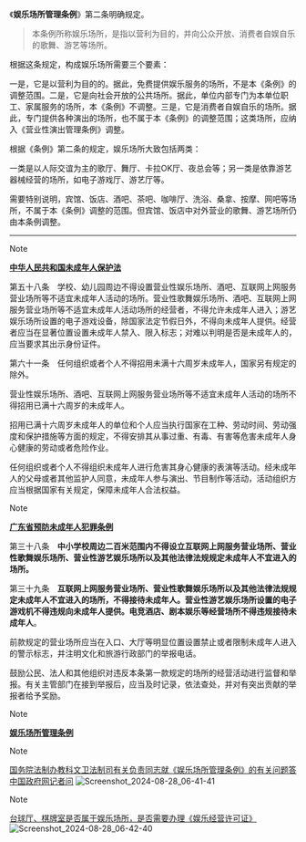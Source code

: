 《**娱乐场所管理条例**》第二条明确规定。

>本条例所称娱乐场所，是指以营利为目的，并向公众开放、消费者自娱自乐的歌舞、游艺等场所。

根据这条规定，构成娱乐场所需要三个要素：

一是，它是以营利为目的的。据此，免费提供娱乐服务的场所，不是本《条例》的调整范围。二是，它是向社会开放的公共场所。据此，单位内部专门为本单位职工、家属服务的场所，本《条例》不调整。三是，它是消费者自娱自乐的场所。据此，专门提供各种演出的场所，也不属于本《条例》的调整范围；这类场所，应纳入《营业性演出管理条例》调整。

根据《条例》第二条的规定，娱乐场所大致包括两类：

一类是以人际交谊为主的歌厅、舞厅、卡拉OK厅、夜总会等；另一类是依靠游艺器械经营的场所，如电子游戏厅、游艺厅等。

需要特别说明，宾馆、饭店、酒吧、茶吧、咖啡厅、洗浴、桑拿、按摩、网吧等场所，不属于本《条例》调整的范围。但宾馆、饭店中对外营业的歌舞、游艺场所仍由本条例调整。

---
> [!NOTE]
>[**中华人民共和国未成年人保护法**](https://www.gov.cn/xinwen/2020-10/18/content_5552113.htm)
>
> 第五十八条　学校、幼儿园周边不得设置营业性娱乐场所、酒吧、互联网上网服务营业场所等不适宜未成年人活动的场所。营业性歌舞娱乐场所、酒吧、互联网上网服务营业场所等不适宜未成年人活动场所的经营者，不得允许未成年人进入；游艺娱乐场所设置的电子游戏设备，除国家法定节假日外，不得向未成年人提供。经营者应当在显著位置设置未成年人禁入、限入标志；对难以判明是否是未成年人的，应当要求其出示身份证件。
> 
> 第六十一条　任何组织或者个人不得招用未满十六周岁未成年人，国家另有规定的除外。
> 
> 营业性娱乐场所、酒吧、互联网上网服务营业场所等不适宜未成年人活动的场所不得招用已满十六周岁的未成年人。
>
> 招用已满十六周岁未成年人的单位和个人应当执行国家在工种、劳动时间、劳动强度和保护措施等方面的规定，不得安排其从事过重、有毒、有害等危害未成年人身心健康的劳动或者危险作业。
>
> 任何组织或者个人不得组织未成年人进行危害其身心健康的表演等活动。经未成年人的父母或者其他监护人同意，未成年人参与演出、节目制作等活动，活动组织方应当根据国家有关规定，保障未成年人合法权益。

> [!NOTE]
>[**广东省预防未成年人犯罪条例**](https://sfj.gz.gov.cn/ztlm/fzxc/xfks/content/post_9704771.html)
>
> 第三十八条　**中小学校周边二百米范围内不得设立互联网上网服务营业场所、营业性歌舞娱乐场所、营业性游艺娱乐场所以及其他法律法规规定未成年人不宜进入的场所。**
>
>第三十九条　**互联网上网服务营业场所、营业性歌舞娱乐场所以及其他法律法规规定未成年人不宜进入的场所，不得接待未成年人。营业性游艺娱乐场所设置的电子游戏机不得违规向未成年人提供。电竞酒店、剧本娱乐等经营场所不得违规接待未成年人**。
>
>前款规定的营业场所应当在入口、大厅等明显位置设置禁止或者限制未成年人进入的警示标志，并注明文化和旅游行政部门的举报电话。
>
>鼓励公民、法人和其他组织对违反本条第一款规定的场所的经营活动进行监督和举报。有关主管部门在接到举报后，应当及时记录，依法查处，并对有突出贡献的举报者给予奖励。

> [!NOTE]
> [**娱乐场所管理条例**](https://zwgk.mct.gov.cn/zfxxgkml/zcfg/xzfg/202012/t20201214_919532.html)

> [!NOTE]
> [国务院法制办教科文卫法制司有关负责同志就《娱乐场所管理条例》的有关问题答中国政府网记者问](https://www.gov.cn/zwhd/2006-03/18/content_230357.htm)
![Screenshot_2024-08-28_06-41-41](https://github.com/user-attachments/assets/bec25381-8353-4c02-bc39-146e2832c9a0)

> [!NOTE]
> [台球厅、棋牌室是否属于娱乐场所，是否需要办理《娱乐经营许可证》](https://www.shanwei.gov.cn/swwgltj/hudong/ywzsk/content/post_938346.html)
![Screenshot_2024-08-28_06-42-40](https://github.com/user-attachments/assets/795367bd-a341-4534-bdaf-29d9f3f50a1d)


